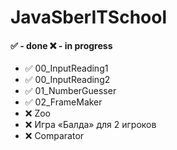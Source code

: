 # JavaSberITSchool
#### :white_check_mark: - done :x: - in progress
- :white_check_mark: 00_InputReading1
- :white_check_mark: 00_InputReading2
- :white_check_mark: 01_NumberGuesser
- :white_check_mark: 02_FrameMaker
- :x: Zoo
- :x: Игра «Балда» для 2 игроков
- :x: Comparator